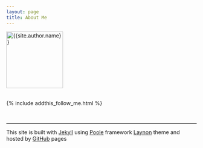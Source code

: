 ```yaml
---
layout: page
title: About Me
---
```


<div itemscope itemtype="http://schema.org/Person">
<img  itemprop="image" src="{{ site.baseurl }}assets/images/profile.jpg" alt="{{site.author.name}}" height="150px" width="150px" />


</div>
<br/>

{% include addthis_follow_me.html %}

<br/>
<div class="post-date" id="ga-pageviews"></div>

---
This site is built with [Jekyll](http://jekyllrb.com/) using [Poole](http://getpoole.com/) framework [Laynon](http://lanyon.getpoole.com/) theme and hosted by [GitHub](https://github.com) pages 
